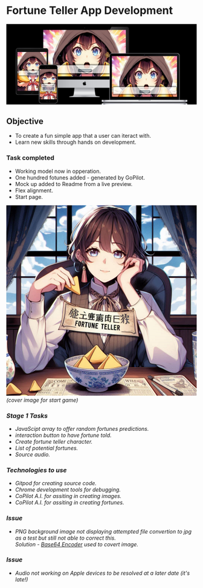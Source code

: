 # Fortune Teller App Development

![alt text](assets/images/fc-mockup.jpg "Title")

## Objective
- To create a fun simple app that a user can iteract with.
- Learn new skills through hands on development.

### Task completed
- Working model now in opperation.
- One hundred fotunes added - generated by GoPilot.
- Mock up added to Readme from a live preview.
- Flex alignment.
- Start page.


![alt text](assets/images/coverImg.png "Title")
<i>(cover image for start game)


### Stage 1 Tasks 
- JavaScipt array to offer random fortunes predictions.
- interaction button to have fortune told.
- Create fortune teller character.
- List of potential fortunes.
- Source audio.

### Technologies to use
- Gitpod for creating source code.
- Chrome development tools for debugging.
- CoPilot A.I. for assiting in creating images.
- CoPilot A.I. for assiting in creating fortunes.

### Issue
- PNG background image not displaying attempted file convertion to jpg as a test but still not able to correct this.
<br>Solution - [Base64 Encoder](https://www.base64encoder.io/image-to-base64-converter/) used to covert image.

### Issue
- Audio not working on Apple devices to be resolved at a later date (it's late!)
